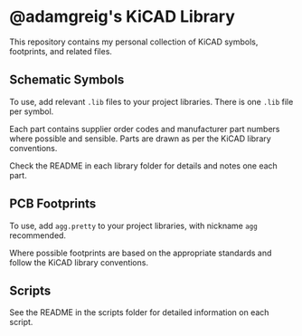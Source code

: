 # @adamgreig's KiCAD Library

This repository contains my personal collection of KiCAD symbols, footprints, 
and related files.

## Schematic Symbols

To use, add relevant `.lib` files to your project libraries. There is one 
`.lib` file per symbol.

Each part contains supplier order codes and manufacturer part numbers where 
possible and sensible. Parts are drawn as per the KiCAD library conventions.

Check the README in each library folder for details and notes one each part.

## PCB Footprints

To use, add `agg.pretty` to your project libraries, with nickname `agg` 
recommended.

Where possible footprints are based on the appropriate standards and follow the 
KiCAD library conventions.

## Scripts

See the README in the scripts folder for detailed information on each script.
